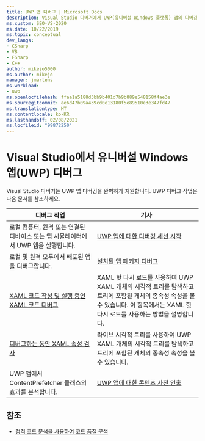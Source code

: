 ```yaml
---
title: UWP 앱 디버그 | Microsoft Docs
description: Visual Studio 디버거에서 UWP(유니버설 Windows 플랫폼) 앱의 디버깅 작업에 대한 문서를 찾을 수 있습니다.
ms.custom: SEO-VS-2020
ms.date: 10/22/2019
ms.topic: conceptual
dev_langs:
- CSharp
- VB
- FSharp
- C++
author: mikejo5000
ms.author: mikejo
manager: jmartens
ms.workload:
- uwp
ms.openlocfilehash: ffaa1a5188d3bb9b401d7b9b889e548158f4ae3e
ms.sourcegitcommit: ae6d47b09a439cd0e13180f5e89510e3e347fd47
ms.translationtype: HT
ms.contentlocale: ko-KR
ms.lasthandoff: 02/08/2021
ms.locfileid: "99872250"
---
```

# <a name="debug-universal-windows-apps-uwp-in-visual-studio"></a>Visual Studio에서 유니버설 Windows 앱(UWP) 디버그

Visual Studio 디버거는 UWP 앱 디버깅을 완벽하게 지원합니다. UWP 디버그 작업은 다음 문서를 참조하세요.

|디버그 작업|기사|
|-|-|
|로컬 컴퓨터, 원격 또는 연결된 디바이스 또는 앱 시뮬레이터에서 UWP 앱을 실행합니다.|[UWP 앱에 대한 디버깅 세션 시작](../debugger/start-a-debugging-session-for-a-store-app-in-visual-studio-vb-csharp-cpp-and-xaml.md)|
|로컬 및 원격 모두에서 배포된 앱을 디버그합니다.|[설치된 앱 패키지 디버그](../debugger/debug-installed-app-package.md)|
| [XAML 코드 작성 및 실행 중인 XAML 코드 디버그](../xaml-tools/xaml-hot-reload.md) | XAML 핫 다시 로드를 사용하여 UWP XAML 개체의 시각적 트리를 탐색하고 트리에 포함된 개체의 종속성 속성을 볼 수 있습니다. 이 항목에서는 XAML 핫 다시 로드를 사용하는 방법을 설명합니다. |
| [디버그하는 동안 XAML 속성 검사](../xaml-tools/xaml-hot-reload.md) | 라이브 시각적 트리를 사용하여 UWP XAML 개체의 시각적 트리를 탐색하고 트리에 포함된 개체의 종속성 속성을 볼 수 있습니다. |
|UWP 앱에서 ContentPrefetcher 클래스의 효과를 분석합니다.|[UWP 앱에 대한 콘텐츠 사전 인출](../debugger/prefetch-content-for-windows-store-apps.md)|

## <a name="see-also"></a>참조
- [정적 코드 분석을 사용하여 코드 품질 분석](../code-quality/code-analysis-for-managed-code-overview.md)
